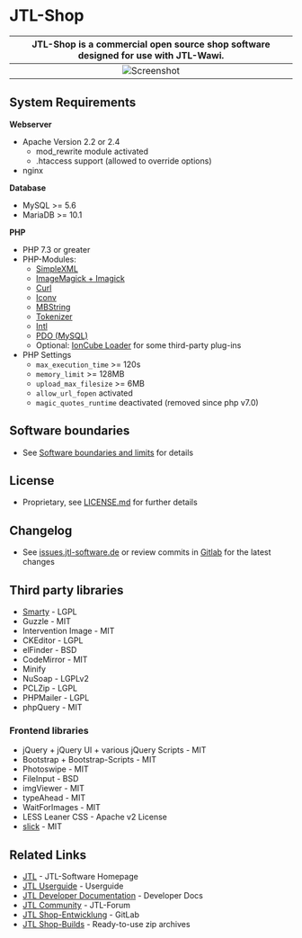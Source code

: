# JTL-Shop

|**JTL-Shop** is a commercial open source shop software designed for use with JTL-Wawi. |
|:-----------------:|
| ![Screenshot](https://images.jtl-software.de/shop4/shop_release_showcase.png "JTL-Shop") |

## System Requirements

**Webserver**
* Apache Version 2.2 or 2.4
	* mod_rewrite module activated
	* .htaccess support (allowed to override options)
* nginx
  
**Database** 
* MySQL >= 5.6
* MariaDB >= 10.1

**PHP**
* PHP 7.3 or greater
* PHP-Modules: 
	* [SimpleXML](https://php.net/manual/en/book.simplexml.php)
	* [ImageMagick + Imagick](https://php.net/manual/en/book.imagick.php)
	* [Curl](https://php.net/manual/en/book.curl.php)
	* [Iconv](https://php.net/manual/en/book.iconv.php)
	* [MBString](https://php.net/manual/en/book.mbstring.php)
	* [Tokenizer](https://php.net/manual/en/book.tokenizer.php)
	* [Intl](https://www.php.net/manual/de/book.intl.php)
	* [PDO (MySQL)](https://php.net/manual/en/book.pdo.php)
	* Optional: [IonCube Loader](https://www.ioncube.com/loaders.php) for some third-party plug-ins
* PHP Settings
	* `max_execution_time` >= 120s
	* `memory_limit` >= 128MB
	* `upload_max_filesize` >= 6MB
	* `allow_url_fopen` activated
	* `magic_quotes_runtime` deactivated (removed since php v7.0)

## Software boundaries
* See [Software boundaries and limits](https://jtl-url.de/limits) for details

## License 
* Proprietary, see [LICENSE.md](LICENSE.md) for further details

## Changelog
* See [issues.jtl-software.de](https://issues.jtl-software.de/issues?project=JTL-Shop) or review commits in [Gitlab](https://gitlab.jtl-software.de/jtlshop/shop4/) for the latest changes

## Third party libraries
* [Smarty](https://www.smarty.net/) - LGPL
* Guzzle - MIT
* Intervention Image - MIT
* CKEditor - LGPL
* elFinder - BSD
* CodeMirror - MIT
* Minify
* NuSoap - LGPLv2
* PCLZip - LGPL
* PHPMailer - LGPL
* phpQuery - MIT

### Frontend libraries
* jQuery + jQuery UI + various jQuery Scripts - MIT
* Bootstrap + Bootstrap-Scripts - MIT
* Photoswipe - MIT
* FileInput - BSD
* imgViewer - MIT
* typeAhead - MIT
* WaitForImages - MIT
* LESS Leaner CSS - Apache v2 License
* [slick](https://github.com/kenwheeler/slick/) - MIT

## Related Links

* [JTL](https://www.jtl-software.de/) - JTL-Software Homepage
* [JTL Userguide](https://guide.jtl-software.de/) - Userguide
* [JTL Developer Documentation](http://docs.jtl-shop.de/) - Developer Docs
* [JTL Community](https://forum.jtl-software.de/) - JTL-Forum 
* [JTL Shop-Entwicklung](https://gitlab.jtl-software.de/jtlshop/shop4/) - GitLab 
* [JTL Shop-Builds](https://build.jtl-shop.de/) - Ready-to-use zip archives 

